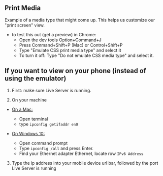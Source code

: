## Print Media

Example of a media type that might come up. This helps us customize our "print screen" view. 
- to test this out (get a preview) in Chrome:
  - Open the dev tools Option+Command+J
  - Press Command+Shift+P (Mac) or Control+Shift+P
  - Type "Emulate CSS print media type" and select it
  - To turn it off: Type "Do not emulate CSS media type" and select it.

## If you want to view on your phone (instead of using the emulator)
1. First: make sure Live Server is running.

2. On your machine

- [On a Mac:](https://blog.pcrisk.com/mac/12377-how-to-find-out-your-ip-address-on-mac)
  - Open terminal
  - type `ipconfig getifaddr en0`


- [On Windows 10:](https://idoc.vsb.cz/xwiki/bin/view/tuonet/sit-nastaveni/ip-adresa/ip-win10-cmd/?xpage=print&language=en)
  - Open command prompt
  - Type `ipconfig /all` and press Enter.
  - Find your Ethernet adapter Ethernet, locate row `IPv6 Address`

3. Type the ip address into your mobile device url bar, followed by the port Live Server is running
